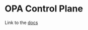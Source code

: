 # OPA Control Plane

Link to the [docs](https://docs.google.com/document/d/1ME7xRI5TRraduuNfjq4n19INHYQ0OwldIAdPaAKU6PA/edit?usp=sharing)
